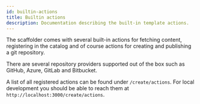```yaml
---
id: builtin-actions
title: Builtin actions
description: Documentation describing the built-in template actions.
---
```


The scaffolder comes with several built-in actions for fetching content,
registering in the catalog and of course actions for creating and publishing a
git repository.

There are several repository providers supported out of the box such as GitHub,
Azure, GitLab and Bitbucket.

A list of all registered actions can be found under `/create/actions`. For local
development you should be able to reach them at
`http://localhost:3000/create/actions`.
